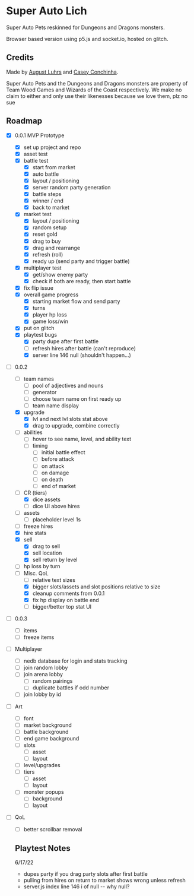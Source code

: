 # Super Auto Lich

Super Auto Pets reskinned for Dungeons and Dragons monsters.

Browser based version using p5.js and socket.io, hosted on glitch.

## Credits

Made by [August Luhrs](https://augustluhrs.art) and [Casey Conchinha](https://kccon.ch).

Super Auto Pets and the Dungeons and Dragons monsters are property of Team Wood Games and Wizards of the Coast respectively. We make no claim to either and only use their likenesses because we love them, plz no sue


## Roadmap
- [X] 0.0.1 MVP Prototype
  - [X] set up project and repo
  - [X] asset test
  - [X] battle test
    - [X] start from market
    - [X] auto battle
    - [X] layout / positioning
    - [X] server random party generation
    - [X] battle steps
    - [X] winner / end
    - [X] back to market
  - [X] market test
    - [X] layout / positioning
    - [X] random setup
    - [X] reset gold
    - [X] drag to buy
    - [X] drag and rearrange
    - [X] refresh (roll)
    - [X] ready up (send party and trigger battle)
  - [X] multiplayer test
    - [X] get/show enemy party
    - [X] check if both are ready, then start battle
  - [X] fix flip issue
  - [X] overall game progress
    - [X] starting market flow and send party
    - [X] turns
    - [X] player hp loss
    - [X] game loss/win
  - [X] put on glitch
  - [X] playtest bugs
    - [X] party dupe after first battle
    - [ ] refresh hires after battle (can't reproduce)
    - [X] server line 146 null (shouldn't happen...)
- [ ] 0.0.2
  - [ ] team names
    - [ ] pool of adjectives and nouns
    - [ ] generator
    - [ ] choose team name on first ready up
    - [ ] team name display
  - [X] upgrade
    - [X] lvl and next lvl slots stat above
    - [X] drag to upgrade, combine correctly
  - [ ] abilities
    - [ ] hover to see name, level, and ability text
    - [ ] timing
      - [ ] initial battle effect
      - [ ] before attack
      - [ ] on attack
      - [ ] on damage
      - [ ] on death
      - [ ] end of market
  - [ ] CR (tiers)
    - [X] dice assets
    - [ ] dice UI above hires
  - [ ] assets
    - [ ] placeholder level 1s
  - [ ] freeze hires
  - [X] hire stats
  - [X] sell
    - [X] drag to sell
    - [X] sell location
    - [X] sell return by level
  - [ ] hp loss by turn
  - [ ] Misc. QoL
    - [ ] relative text sizes
    - [X] bigger slots/assets and slot positions relative to size
    - [X] cleanup comments from 0.0.1
    - [X] fix hp display on battle end
    - [ ] bigger/better top stat UI
- [ ] 0.0.3
  - [ ] items
  - [ ] freeze items
- [ ] Multiplayer
  - [ ] nedb database for login and stats tracking
  - [ ] join random lobby
  - [ ] join arena lobby
    - [ ] random pairings
    - [ ] duplicate battles if odd number
  - [ ] join lobby by id
- [ ] Art
  - [ ] font
  - [ ] market background
  - [ ] battle background
  - [ ] end game background
  - [ ] slots
    - [ ] asset
    - [ ] layout
  - [ ] level/upgrades
  - [ ] tiers
    - [ ] asset
    - [ ] layout
  - [ ] monster popups
    - [ ] background
    - [ ] layout
- [ ] QoL
  - [ ] better scrollbar removal

  ## Playtest Notes

  6/17/22
  - dupes party if you drag party slots after first battle
  - pulling from hires on return to market shows wrong unless refresh
  - server.js  index line 146 i of null -- why null?